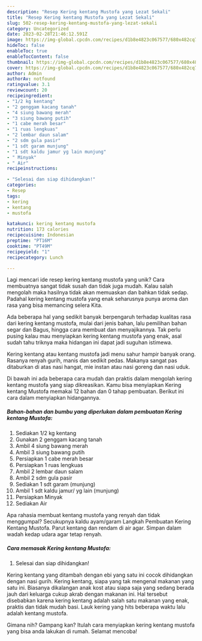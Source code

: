 ```yaml
---
description: "Resep Kering kentang Mustofa yang Lezat Sekali"
title: "Resep Kering kentang Mustofa yang Lezat Sekali"
slug: 502-resep-kering-kentang-mustofa-yang-lezat-sekali
category: Uncategorized
date: 2023-02-28T21:46:12.591Z
image: https://img-global.cpcdn.com/recipes/d1b8e4823c067577/680x482cq70/kering-kentang-mustofa-foto-resep-utama.jpg
hideToc: false
enableToc: true
enableTocContent: false
thumbnail: https://img-global.cpcdn.com/recipes/d1b8e4823c067577/680x482cq70/kering-kentang-mustofa-foto-resep-utama.jpg
cover: https://img-global.cpcdn.com/recipes/d1b8e4823c067577/680x482cq70/kering-kentang-mustofa-foto-resep-utama.jpg
author: Admin
authorAv: notfound
ratingvalue: 3.1
reviewcount: 20
recipeingredient:
- "1/2 kg kentang"
- "2 genggam kacang tanah"
- "4 siung bawang merah"
- "3 siung bawang putih"
- "1 cabe merah besar"
- "1 ruas lengkuas"
- "2 lembar daun salam"
- "2 sdm gula pasir"
- "1 sdt garam munjung"
- "1 sdt kaldu jamur yg lain munjung"
- " Minyak"
- " Air"
recipeinstructions:

- "Selesai dan siap dihidangkan!"
categories:
- Resep
tags:
- kering
- kentang
- mustofa

katakunci: kering kentang mustofa 
nutrition: 173 calories
recipecuisine: Indonesian
preptime: "PT16M"
cooktime: "PT49M"
recipeyield: "1"
recipecategory: Lunch

---
```





Lagi mencari ide resep kering kentang mustofa yang unik? Cara membuatnya sangat tidak susah dan tidak juga mudah. Kalau salah mengolah maka hasilnya tidak akan memuaskan dan bahkan tidak sedap. Padahal kering kentang mustofa yang enak seharusnya punya aroma dan rasa yang bisa memancing selera Kita.





Ada beberapa hal yang sedikit banyak berpengaruh terhadap kualitas rasa dari kering kentang mustofa, mulai dari jenis bahan, lalu pemilihan bahan segar dan Bagus, hingga cara membuat dan menyajikannya. Tak perlu pusing kalau mau menyiapkan kering kentang mustofa yang enak,      asal sudah tahu triknya maka hidangan ini dapat jadi suguhan istimewa.














Kering kentang atau kentang mustofa jadi menu sahur hampir banyak orang. Rasanya renyah gurih, manis dan sedikit pedas. Makanya sangat pas ditaburkan di atas nasi hangat, mie instan atau nasi goreng dan nasi uduk.






Di bawah ini ada beberapa cara mudah dan praktis dalam mengolah kering kentang mustofa yang siap dikreasikan. Kamu bisa menyiapkan Kering kentang Mustofa memakai 12 bahan dan 0 tahap pembuatan. Berikut ini cara dalam menyiapkan hidangannya.

<!--inarticleads1-->

##### Bahan-bahan dan bumbu yang diperlukan dalam pembuatan Kering kentang Mustofa:

1. Sediakan 1/2 kg kentang
1. Gunakan 2 genggam kacang tanah
1. Ambil 4 siung bawang merah
1. Ambil 3 siung bawang putih
1. Persiapkan 1 cabe merah besar
1. Persiapkan 1 ruas lengkuas
1. Ambil 2 lembar daun salam
1. Ambil 2 sdm gula pasir
1. Sediakan 1 sdt garam (munjung)
1. Ambil 1 sdt kaldu jamur/ yg lain (munjung)
1. Persiapkan  Minyak
1. Sediakan  Air


Apa rahasia membuat kentang mustofa yang renyah dan tidak menggumpal? Secukupnya kaldu ayam/garam Langkah Pembuatan Kering Kentang Mustofa. Parut kentang dan rendam di air agar. Simpan dalam wadah kedap udara agar tetap renyah. 

<!--inarticleads2-->

##### Cara memasak Kering kentang Mustofa:


1. Selesai dan siap dihidangkan!

Kering kentang yang ditambah dengan ebi yang satu ini cocok dihidangkan dengan nasi gurih. Kering kentang, siapa yang tak mengenal makanan yang satu ini. Biasanya dikalangan anak kost atau siapa saja yang sedang berada jauh dari keluarga cukup akrab dengan makanan ini. Hal tersebut disebabkan karena kering kentang adalah salah satu makanan yang enak, praktis dan tidak mudah basi. Lauk kering yang hits beberapa waktu lalu adalah kentang mustofa. 

Gimana nih? Gampang kan? Itulah cara menyiapkan kering kentang mustofa yang bisa anda lakukan di rumah. Selamat mencoba!
